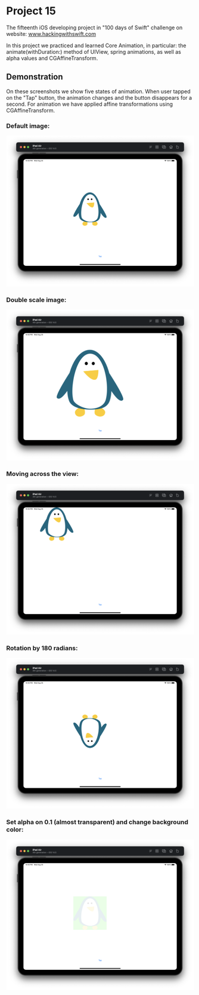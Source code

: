 #  Project 15

The fifteenth iOS developing project in "100 days of Swift" challenge on website: www.hackingwithswift.com

In this project we practiced and learned Core Animation, in particular: the animate(withDuration:) method of UIView, spring animations, as well as alpha values and CGAffineTransform.

## Demonstration

On these screenshots we show five states of animation. When user tapped on the "Tap" button, the animation changes and the button disappears for a second. For animation we have applied affine transformations using CGAffineTransform.

### Default image:

![Screenshot](screen1.png)

### Double scale image:

![Screenshot](screen2.png)

### Moving across the view:

![Screenshot](screen3.png)

### Rotation by 180 radians:

![Screenshot](screen4.png)

### Set alpha on 0.1 (almost transparent) and change background color:

![Screenshot](screen5.png)

